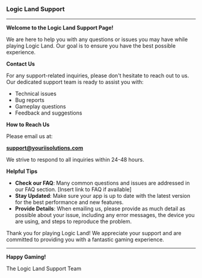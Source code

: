 ### Logic Land Support

---

**Welcome to the Logic Land Support Page!**

We are here to help you with any questions or issues you may have while playing Logic Land. Our goal is to ensure you have the best possible experience.

**Contact Us**

For any support-related inquiries, please don't hesitate to reach out to us. Our dedicated support team is ready to assist you with:

- Technical issues
- Bug reports
- Gameplay questions
- Feedback and suggestions

**How to Reach Us**

Please email us at:

**support@youriisolutions.com**

We strive to respond to all inquiries within 24-48 hours.

**Helpful Tips**

- **Check our FAQ**: Many common questions and issues are addressed in our FAQ section. [Insert link to FAQ if available]
- **Stay Updated**: Make sure your app is up to date with the latest version for the best performance and new features.
- **Provide Details**: When emailing us, please provide as much detail as possible about your issue, including any error messages, the device you are using, and steps to reproduce the problem.

Thank you for playing Logic Land! We appreciate your support and are committed to providing you with a fantastic gaming experience.

---

**Happy Gaming!**

The Logic Land Support Team